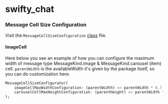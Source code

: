 # swifty_chat

### Message Cell Size Configuration

Visit the `MessageCellSizeConfiguration` [class](lib/src/message_cell_size_configurator.dart) file. 

#### ImageCell
Here below you see an example of how you can configure the maximum width of message type MessageKind.image & MessageKind.carousel (item) cell.
`parentWidth` is the availableWidth it's given by the package itself, so you can do customization here.

```dart
MessageCellSizeConfigurator(
    imageCellMaxWidthConfiguration: (parentWidth) => parentWidth * 0.7,
    carouselCellMaxHeightConfiguration: (parentHeight) => parentWidth * 0.5
);
```
